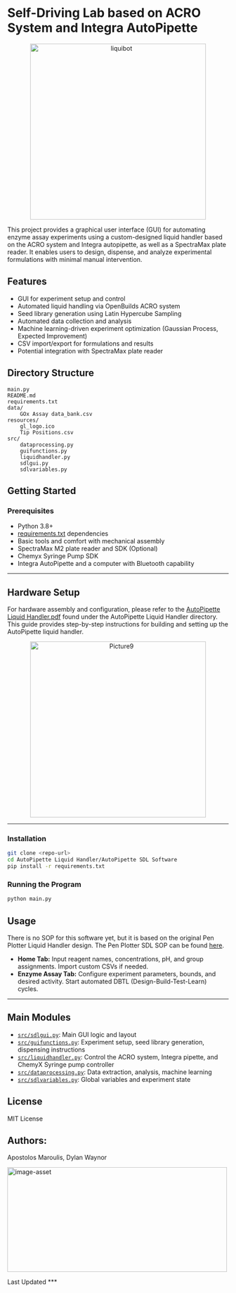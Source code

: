# Self-Driving Lab based on ACRO System and Integra AutoPipette

<p align="center">
  <img width="400" alt="liquibot" src="https://github.com/user-attachments/assets/b4a051df-5d4a-470f-a013-a1882d76c11e" />
</p>

This project provides a graphical user interface (GUI) for automating enzyme assay experiments using a custom-designed liquid handler based on the ACRO system and Integra autopipette, as well as a SpectraMax plate reader. It enables users to design, dispense, and analyze experimental formulations with minimal manual intervention.

## Features

- GUI for experiment setup and control
- Automated liquid handling via OpenBuilds ACRO system
- Seed library generation using Latin Hypercube Sampling
- Automated data collection and analysis
- Machine learning-driven experiment optimization (Gaussian Process, Expected Improvement)
- CSV import/export for formulations and results
- Potential integration with SpectraMax plate reader

## Directory Structure

```
main.py
README.md
requirements.txt
data/
    GOx Assay data_bank.csv
resources/
    gl_logo.ico
    Tip Positions.csv
src/
    dataprocessing.py
    guifunctions.py
    liquidhandler.py
    sdlgui.py
    sdlvariables.py
```

## Getting Started

### Prerequisites

- Python 3.8+
- [requirements.txt](requirements.txt) dependencies
- Basic tools and comfort with mechanical assembly
- SpectraMax M2 plate reader and SDK (Optional)
- Chemyx Syringe Pump SDK
- Integra AutoPipette and a computer with Bluetooth capability

---
## Hardware Setup

For hardware assembly and configuration, please refer to the [AutoPipette Liquid Handler.pdf](../AutoPipette%20Liquid%20Handler%20Building%20Guide.pdf) found under the AutoPipette Liquid Handler directory. This guide provides step-by-step instructions for building and setting up the AutoPipette liquid handler.
<p align="center">
<img width="400" alt="Picture9" src="https://github.com/user-attachments/assets/6baa2d54-e893-4194-9725-cbd8b217ad27" />
</p>

---

### Installation

```sh
git clone <repo-url>
cd AutoPipette Liquid Handler/AutoPipette SDL Software
pip install -r requirements.txt
```

### Running the Program

```sh
python main.py
```

## Usage
There is no SOP for this software yet, but it is based on the original Pen Plotter Liquid Handler design. The Pen Plotter SDL SOP can be found [here](https://github.com/Pasta1107/Users-Guide-to-SDL/blob/main/Pen%20Plotter%20Liquid%20Handler/SDL_SOP.pdf).
- **Home Tab:** Input reagent names, concentrations, pH, and group assignments. Import custom CSVs if needed.
- **Enzyme Assay Tab:** Configure experiment parameters, bounds, and desired activity. Start automated DBTL (Design-Build-Test-Learn) cycles.

---

## Main Modules

- [`src/sdlgui.py`](src/sdlgui.py): Main GUI logic and layout
- [`src/guifunctions.py`](src/guifunctions.py): Experiment setup, seed library generation, dispensing instructions
- [`src/liquidhandler.py`](src/liquidhandler.py): Control the ACRO system, Integra pipette, and ChemyX Syringe pump controller
- [`src/dataprocessing.py`](src/dataprocessing.py): Data extraction, analysis, machine learning
- [`src/sdlvariables.py`](src/sdlvariables.py): Global variables and experiment state

## License

MIT License

## Authors:
Apostolos Maroulis,
Dylan Waynor

<img width="500" height="238" alt="image-asset" src="https://github.com/user-attachments/assets/dc089951-90d0-4818-8117-935856d4576b" />

Last Updated ***
